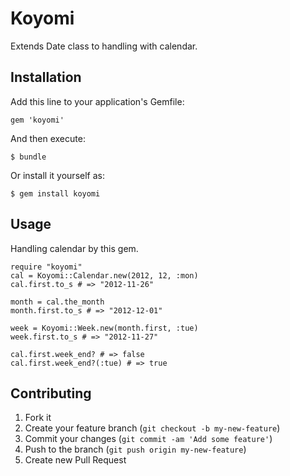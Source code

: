 # Koyomi

Extends Date class to handling with calendar.

## Installation

Add this line to your application's Gemfile:

    gem 'koyomi'

And then execute:

    $ bundle

Or install it yourself as:

    $ gem install koyomi

## Usage

Handling calendar by this gem.

	require "koyomi"
	cal = Koyomi::Calendar.new(2012, 12, :mon)
	cal.first.to_s # => "2012-11-26"
	
	month = cal.the_month
	month.first.to_s # => "2012-12-01"
	
	week = Koyomi::Week.new(month.first, :tue)
	week.first.to_s # => "2012-11-27"
	
	cal.first.week_end? # => false
	cal.first.week_end?(:tue) # => true

## Contributing

1. Fork it
2. Create your feature branch (`git checkout -b my-new-feature`)
3. Commit your changes (`git commit -am 'Add some feature'`)
4. Push to the branch (`git push origin my-new-feature`)
5. Create new Pull Request
